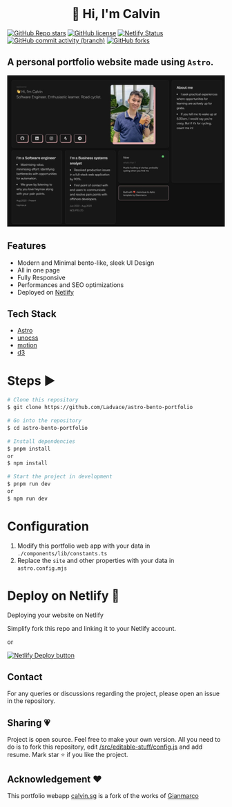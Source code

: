 <!-- PROJECT LOGO -->
<br />
<p align="center">
  <h1 align="center">👋 Hi, I'm Calvin</h1>
</p>
<!-- PROJECT LOGO -->

[![GitHub Repo stars](https://img.shields.io/github/stars/calvindotsg/portfolio-v2)](https://github.com/calvindotsg/portfolio-v2/stargazers)
[![GitHub license](https://img.shields.io/github/license/calvindotsg/portfolio-v2)](./LICENSE)
[![Netlify Status](https://api.netlify.com/api/v1/badges/1e7b40f5-97bf-4baa-8648-dd03494f3e53/deploy-status)](https://app.netlify.com/sites/calvindotsg/deploys)
[![GitHub commit activity (branch)](https://img.shields.io/github/commit-activity/w/calvindotsg/portfolio-v2/main)](https://github.com/calvindotsg/portfolio-v2/commits/main/)
[![GitHub forks](https://img.shields.io/github/forks/calvindotsg/portfolio-v2)](https://github.com/calvindotsg/portfolio-v2/forks)

## A personal portfolio website made using `Astro`.

![Calvin portfolio webapp preview](public/preview.jpg)

## Features

- Modern and Minimal bento-like, sleek UI Design
- All in one page
- Fully Responsive
- Performances and SEO optimizations
- Deployed on [Netlify](https://www.netlify.com/)

## Tech Stack

- [Astro](https://astro.build)
- [unocss](https://unocss.dev/)
- [motion](https://motion.dev/)
- [d3](https://d3js.org/)

# Steps ▶️

```bash
# Clone this repository
$ git clone https://github.com/Ladvace/astro-bento-portfolio
```

```bash
# Go into the repository
$ cd astro-bento-portfolio
```

```bash
# Install dependencies
$ pnpm install
or
$ npm install
```

```bash
# Start the project in development
$ pnpm run dev
or
$ npm run dev
```

# Configuration

1. Modify this portfolio web app with your data in `./components/lib/constants.ts`
2. Replace the `site` and other properties with your data in `astro.config.mjs`

# Deploy on Netlify 🚀

Deploying your website on Netlify

Simplify fork this repo and linking it to your Netlify account.

or

[![Netlify Deploy button](https://www.netlify.com/img/deploy/button.svg)](https://app.netlify.com/start/deploy?repository=https://github.com/calvindotsg/portfolio-v2)

## Contact
For any queries or discussions regarding the project, please open an issue in the repository.

## Sharing 💗

Project is open source. Feel free to make your own version. All you need to do is to fork this repository,
edit [/src/editable-stuff/config.js](./src/editable-stuff/config.js) and add resume. Mark star ⭐ if you like the project.

## Acknowledgement ❤️

This portfolio webapp [calvin.sg](https://calvin.sg) is a fork of the works of [Gianmarco](https://github.com/Ladvace)
